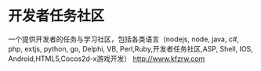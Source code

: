 开发者任务社区
=====
一个提供开发者的任务与学习社区，包括各类语言（nodejs, node, java, c#, php, extjs, python, go, Delphi, VB, Perl,Ruby,开发者任务社区,ASP, Shell, IOS, Android,HTML5,Cocos2d-x游戏开发）
http://www.kfzrw.com
